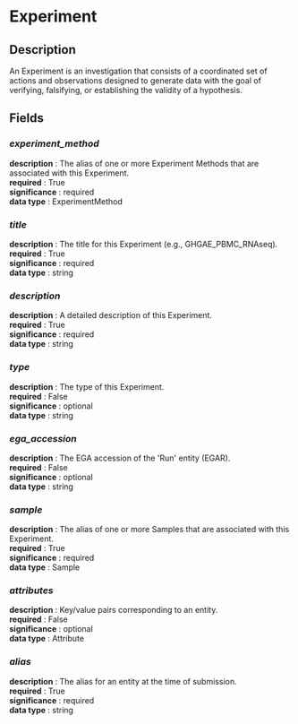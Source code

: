# Experiment

## Description
An Experiment is an investigation that consists of a coordinated set of actions and observations designed to generate data with the goal of verifying, falsifying, or establishing the validity of a hypothesis.

## Fields
### ***experiment_method***
**description** : The alias of one or more Experiment Methods that are associated with this Experiment.<br>
**required** : True<br>
**significance** : required<br>
**data type** : ExperimentMethod <br>
### ***title***
**description** : The title for this Experiment (e.g., GHGAE_PBMC_RNAseq).<br>
**required** : True<br>
**significance** : required<br>
**data type** : string <br>
### ***description***
**description** : A detailed description of this Experiment.<br>
**required** : True<br>
**significance** : required<br>
**data type** : string <br>
### ***type***
**description** : The type of this Experiment.<br>
**required** : False<br>
**significance** : optional<br>
**data type** : string <br>
### ***ega_accession***
**description** : The EGA accession of the 'Run' entity (EGAR).<br>
**required** : False<br>
**significance** : optional<br>
**data type** : string <br>
### ***sample***
**description** : The alias of one or more Samples that are associated with this Experiment.<br>
**required** : True<br>
**significance** : required<br>
**data type** : Sample <br>
### ***attributes***
**description** : Key/value pairs corresponding to an entity.<br>
**required** : False<br>
**significance** : optional<br>
**data type** : Attribute <br>
### ***alias***
**description** : The alias for an entity at the time of submission.<br>
**required** : True<br>
**significance** : required<br>
**data type** : string <br>
